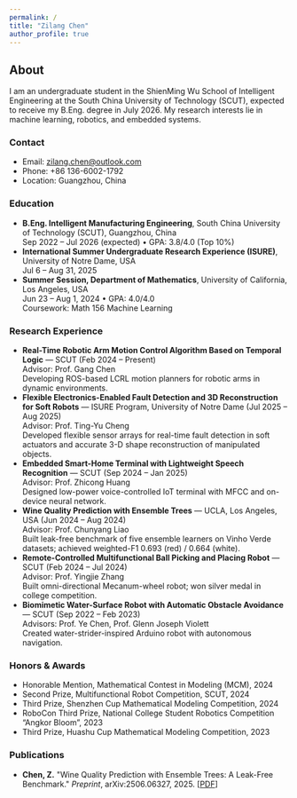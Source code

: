 ```yaml
---
permalink: /
title: "Zilang Chen"
author_profile: true
---
```


## About

I am an undergraduate student in the ShienMing Wu School of Intelligent Engineering at the South China University of Technology (SCUT), expected to receive my B.Eng. degree in July 2026. My research interests lie in machine learning, robotics, and embedded systems.

### Contact
- Email: [zilang.chen@outlook.com](mailto:zilang.chen@outlook.com)  
- Phone: +86 136-6002-1792  
- Location: Guangzhou, China  

### Education
- **B.Eng. Intelligent Manufacturing Engineering**, South China University of Technology (SCUT), Guangzhou, China  
  Sep 2022 – Jul 2026 (expected) • GPA: 3.8/4.0 (Top 10%)
- **International Summer Undergraduate Research Experience (ISURE)**, University of Notre Dame, USA  
  Jul 6 – Aug 31, 2025
- **Summer Session, Department of Mathematics**, University of California, Los Angeles, USA  
  Jun 23 – Aug 1, 2024 • GPA: 4.0/4.0  
  Coursework: Math 156 Machine Learning

### Research Experience
- **Real-Time Robotic Arm Motion Control Algorithm Based on Temporal Logic** — SCUT (Feb 2024 – Present)  
  Advisor: Prof. Gang Chen  
  Developing ROS-based LCRL motion planners for robotic arms in dynamic environments.
- **Flexible Electronics-Enabled Fault Detection and 3D Reconstruction for Soft Robots** — ISURE Program, University of Notre Dame (Jul 2025 – Aug 2025)  
  Advisor: Prof. Ting-Yu Cheng  
  Developed flexible sensor arrays for real-time fault detection in soft actuators and accurate 3-D shape reconstruction of manipulated objects.
- **Embedded Smart-Home Terminal with Lightweight Speech Recognition** — SCUT (Sep 2024 – Jan 2025)  
  Advisor: Prof. Zhicong Huang  
  Designed low-power voice-controlled IoT terminal with MFCC and on-device neural network.
- **Wine Quality Prediction with Ensemble Trees** — UCLA, Los Angeles, USA (Jun 2024 – Aug 2024)  
  Advisor: Prof. Chunyang Liao  
  Built leak-free benchmark of five ensemble learners on Vinho Verde datasets; achieved weighted-F1 0.693 (red) / 0.664 (white).
- **Remote-Controlled Multifunctional Ball Picking and Placing Robot** — SCUT (Feb 2024 – Jul 2024)  
  Advisor: Prof. Yingjie Zhang  
  Built omni-directional Mecanum-wheel robot; won silver medal in college competition.
- **Biomimetic Water-Surface Robot with Automatic Obstacle Avoidance** — SCUT (Sep 2022 – Feb 2023)  
  Advisors: Prof. Ye Chen, Prof. Glenn Joseph Violett  
  Created water-strider-inspired Arduino robot with autonomous navigation.

### Honors & Awards
- Honorable Mention, Mathematical Contest in Modeling (MCM), 2024  
- Second Prize, Multifunctional Robot Competition, SCUT, 2024  
- Third Prize, Shenzhen Cup Mathematical Modeling Competition, 2024  
- RoboCon Third Prize, National College Student Robotics Competition “Angkor Bloom”, 2023  
- Third Prize, Huashu Cup Mathematical Modeling Competition, 2023  

### Publications
- **Chen, Z.** "Wine Quality Prediction with Ensemble Trees: A Leak-Free Benchmark." *Preprint*, arXiv:2506.06327, 2025. [[PDF](https://arxiv.org/abs/2506.06327)]
